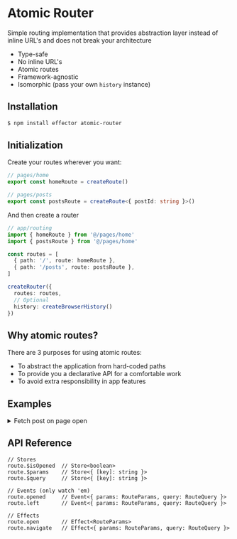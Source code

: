 # Atomic Router

Simple routing implementation that provides abstraction layer instead of inline URL's and does not break your architecture

- Type-safe
- No inline URL's
- Atomic routes
- Framework-agnostic
- Isomorphic (pass your own `history` instance)

## Installation
```bash
$ npm install effector atomic-router
```

## Initialization
Create your routes wherever you want:
```ts
// pages/home
export const homeRoute = createRoute()

// pages/posts
export const postsRoute = createRoute<{ postId: string }>()
```
And then create a router
```ts
// app/routing
import { homeRoute } from '@/pages/home'
import { postsRoute } from '@/pages/home'

const routes = [
  { path: '/', route: homeRoute },
  { path: '/posts', route: postsRoute },
]

createRouter({
  routes: routes,
  // Optional
  history: createBrowserHistory()
})
```

## Why atomic routes?
There are 3 purposes for using atomic routes:
- To abstract the application from hard-coded paths
- To provide you a declarative API for a comfortable work
- To avoid extra responsibility in app features

## Examples
<details>
  <summary>Fetch post on page open</summary>

  ```tsx
  // model.ts
  export const getPostFx = createEffect<{ postId:string }, Post>(({ postId }) => {
    return api.get(`/posts/${postId}`)
  })

  export const $post = restore(getPostFx.doneData, null)
  ```

  ```tsx
  //route.ts
  import { getPostFx } from './model'

  const postPage = createRoute<{ postId: string }>()

  guard({
    source: postPage.$params,
    filter: postPage.$isOpened,
    target: getPostFx
  })
  ```
</details>


## API Reference
```tsx
// Stores
route.$isOpened  // Store<boolean>
route.$params    // Store<{ [key]: string }>
route.$query     // Store<{ [key]: string }>

// Events (only watch 'em)
route.opened     // Event<{ params: RouteParams, query: RouteQuery }>
route.left       // Event<{ params: RouteParams, query: RouteQuery }>

// Effects
route.open       // Effect<RouteParams>
route.navigate   // Effect<{ params: RouteParams, query: RouteQuery }>
```
